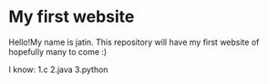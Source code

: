 # My first website
Hello!My name is jatin. 
This repository will have my first website of hopefully many to come :)

I know:
1.c
2.java
3.python